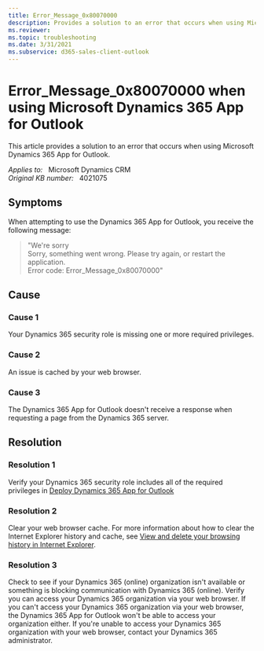 ```yaml
---
title: Error_Message_0x80070000
description: Provides a solution to an error that occurs when using Microsoft Dynamics 365 App for Outlook.
ms.reviewer: 
ms.topic: troubleshooting
ms.date: 3/31/2021
ms.subservice: d365-sales-client-outlook
---
```

# Error_Message_0x80070000 when using Microsoft Dynamics 365 App for Outlook

This article provides a solution to an error that occurs when using Microsoft Dynamics 365 App for Outlook.

_Applies to:_ &nbsp; Microsoft Dynamics CRM  
_Original KB number:_ &nbsp; 4021075

## Symptoms

When attempting to use the Dynamics 365 App for Outlook, you receive the following message:

> "We're sorry  
Sorry, something went wrong. Please try again, or restart the application.  
Error code: Error_Message_0x80070000"  

## Cause

### Cause 1

Your Dynamics 365 security role is missing one or more required privileges.

### Cause 2

An issue is cached by your web browser.

### Cause 3

The Dynamics 365 App for Outlook doesn't receive a response when requesting a page from the Dynamics 365 server.  

## Resolution

### Resolution 1

Verify your Dynamics 365 security role includes all of the required privileges in [Deploy Dynamics 365 App for Outlook](/previous-versions/dynamicscrm-2016/administering-dynamics-365/dn946901(v=crm.8))

### Resolution 2

Clear your web browser cache. For more information about how to clear the Internet Explorer history and cache, see [View and delete your browsing history in Internet Explorer](https://support.microsoft.com/topic/view-and-delete-your-browsing-history-in-internet-explorer-098ffe52-5ac9-a449-c296-c735c32c8678).

### Resolution 3

Check to see if your Dynamics 365 (online) organization isn't available or something is blocking communication with Dynamics 365 (online). Verify you can access your Dynamics 365 organization via your web browser. If you can't access your Dynamics 365 organization via your web browser, the Dynamics 365 App for Outlook won't be able to access your organization either. If you're unable to access your Dynamics 365 organization with your web browser, contact your Dynamics 365 administrator.
